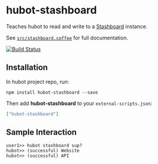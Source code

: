 # hubot-stashboard

Teaches hubot to read and write to a [Stashboard](http://www.stashboard.org) instance.

See [`src/stashboard.coffee`](src/stashboard.coffee) for full documentation.

[![Build Status](https://travis-ci.org/rsalmond/hubot-stashboard.svg?branch=master)](https://travis-ci.org/rsalmond/hubot-stashboard)

## Installation

In hubot project repo, run:

`npm install hubot-stashboard --save`

Then add **hubot-stashboard** to your `external-scripts.json`:

```json
["hubot-stashboard"]
```

## Sample Interaction

```
user1>> hubot stashboard sup?
hubot>> (successful) Website
hubot>> (successful) API
```
